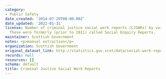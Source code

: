 ```yaml
---
category:
- Public Safety
date_created: '2014-07-29T00:00:00Z'
date_updated: '2022-01-31'
license: Number of criminal justice social work reports (CJSWRs) by various characteristics.
  These were formerly (prior to 2011) called Social Enquiry Reports.
maintainer: Scottish Government
notes: <p>manual extraction</p>
organization: Scottish Government
original_dataset_link: http://statistics.gov.scot/data/social-work-reports
records: null
resources: []
schema: default
title: Criminal Justice Social Work Reports
---
```

